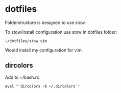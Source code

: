 dotfiles
========

Folderstrukture is designed to use stow.

To stow/install configuration use stow in dotfiles folder:

    ~/dotfiles/stow vim

Would install my configuration for vim.

## dircolors
Add to ~/bash.rc:

    eval "`dircolors -b ~/.dircolors`"


